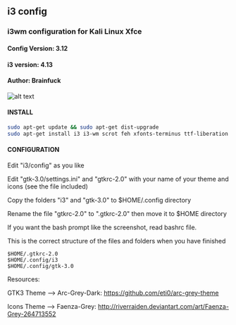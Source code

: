 ## i3 config

### i3wm configuration for Kali Linux Xfce 

#### Config Version: 3.12
#### i3 version: 4.13 
#### Author: Brainfuck

![alt text](http://i.hizliresim.com/g2yzg3.png)




#### INSTALL
```bash
sudo apt-get update && sudo apt-get dist-upgrade 
sudo apt-get install i3 i3-wm scrot feh xfonts-terminus ttf-liberation
```

#### CONFIGURATION

Edit "i3/config" as you like  

Edit "gtk-3.0/settings.ini" and "gtkrc-2.0" with your name of your theme and icons (see the file included)

Copy the folders "i3" and "gtk-3.0" to $HOME/.config directory   

Rename the file "gtkrc-2.0" to ".gtkrc-2.0" then move it to $HOME directory

If you want the bash prompt like the screenshot, read bashrc file. 


This is the correct structure of the files and folders when you have finished
```
$HOME/.gtkrc-2.0
$HOME/.config/i3
$HOME/.config/gtk-3.0
```

Resources:

GTK3 Theme --> Arc-Grey-Dark: https://github.com/eti0/arc-grey-theme

Icons Theme --> Faenza-Grey: http://riverraiden.deviantart.com/art/Faenza-Grey-264713552


